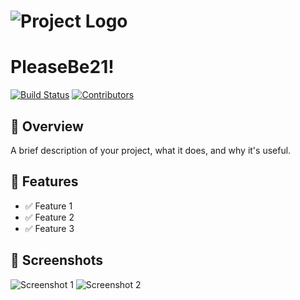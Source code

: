 # ![Project Logo](assets/logo.jpg)

# PleaseBe21!

[![Build Status](https://img.shields.io/badge/build-passing-brightgreen)](https://your-build-url)
[![Contributors](https://img.shields.io/github/contributors/your-repo)](https://github.com/your-repo/graphs/contributors)

## 📌 Overview
A brief description of your project, what it does, and why it's useful.

## 🚀 Features
- ✅ Feature 1
- ✅ Feature 2
- ✅ Feature 3

## 📸 Screenshots
![Screenshot 1](assets/screenshot1.png)
![Screenshot 2](assets/screenshot2.png)
